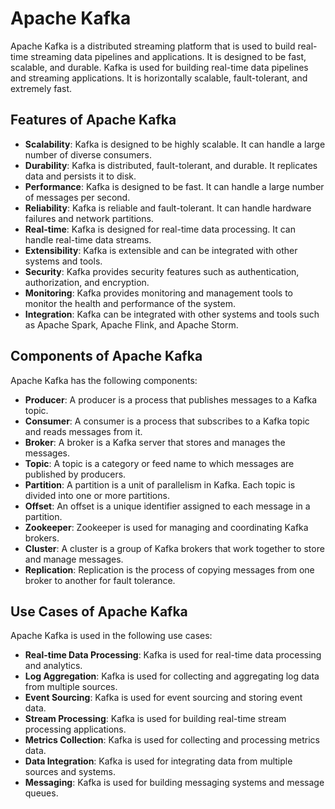 # Apache Kafka

Apache Kafka is a distributed streaming platform that is used to build real-time streaming data pipelines and applications. It is designed to be fast, scalable, and durable. Kafka is used for building real-time data pipelines and streaming applications. It is horizontally scalable, fault-tolerant, and extremely fast.

## Features of Apache Kafka

- **Scalability**: Kafka is designed to be highly scalable. It can handle a large number of diverse consumers.
- **Durability**: Kafka is distributed, fault-tolerant, and durable. It replicates data and persists it to disk.
- **Performance**: Kafka is designed to be fast. It can handle a large number of messages per second.
- **Reliability**: Kafka is reliable and fault-tolerant. It can handle hardware failures and network partitions.
- **Real-time**: Kafka is designed for real-time data processing. It can handle real-time data streams.
- **Extensibility**: Kafka is extensible and can be integrated with other systems and tools.
- **Security**: Kafka provides security features such as authentication, authorization, and encryption.
- **Monitoring**: Kafka provides monitoring and management tools to monitor the health and performance of the system.
- **Integration**: Kafka can be integrated with other systems and tools such as Apache Spark, Apache Flink, and Apache Storm.

## Components of Apache Kafka

Apache Kafka has the following components:

- **Producer**: A producer is a process that publishes messages to a Kafka topic.
- **Consumer**: A consumer is a process that subscribes to a Kafka topic and reads messages from it.
- **Broker**: A broker is a Kafka server that stores and manages the messages.
- **Topic**: A topic is a category or feed name to which messages are published by producers.
- **Partition**: A partition is a unit of parallelism in Kafka. Each topic is divided into one or more partitions.
- **Offset**: An offset is a unique identifier assigned to each message in a partition.
- **Zookeeper**: Zookeeper is used for managing and coordinating Kafka brokers.
- **Cluster**: A cluster is a group of Kafka brokers that work together to store and manage messages.
- **Replication**: Replication is the process of copying messages from one broker to another for fault tolerance.

## Use Cases of Apache Kafka

Apache Kafka is used in the following use cases:

- **Real-time Data Processing**: Kafka is used for real-time data processing and analytics.
- **Log Aggregation**: Kafka is used for collecting and aggregating log data from multiple sources.
- **Event Sourcing**: Kafka is used for event sourcing and storing event data.
- **Stream Processing**: Kafka is used for building real-time stream processing applications.
- **Metrics Collection**: Kafka is used for collecting and processing metrics data.
- **Data Integration**: Kafka is used for integrating data from multiple sources and systems.
- **Messaging**: Kafka is used for building messaging systems and message queues.